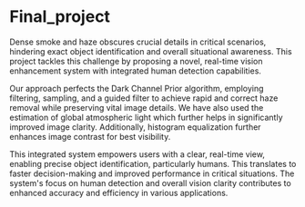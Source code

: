# Final_project
Dense smoke and haze obscures crucial details in critical scenarios, hindering exact object identification and overall situational awareness. This project tackles this challenge by 
proposing a novel, real-time vision enhancement system with integrated human detection capabilities.
 
 
Our approach perfects the Dark Channel Prior algorithm, employing filtering, sampling, and a guided filter to achieve rapid and correct haze removal while preserving vital image details. 
We have also used the estimation of global atmospheric light which further helps in significantly improved image clarity. Additionally, histogram equalization further enhances 
image contrast for best visibility.

This integrated system empowers users with a clear, real-time view, enabling precise object identification, particularly humans. This translates to faster decision-making and improved 
performance in critical situations. The system's focus on human detection and overall vision clarity contributes to enhanced accuracy and efficiency in various applications.
